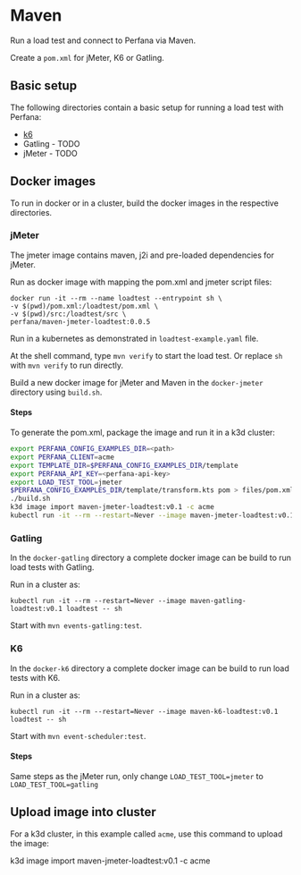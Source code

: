 # Maven

Run a load test and connect to Perfana via Maven.

Create a `pom.xml` for jMeter, K6 or Gatling.

## Basic setup

The following directories contain a basic setup for running a load test with Perfana:

* [k6](k6/README.md)
* Gatling - TODO
* jMeter - TODO

## Docker images

To run in docker or in a cluster, build the docker images in the respective directories.

### jMeter

The jmeter image contains maven, j2i and pre-loaded dependencies for jMeter.

Run as docker image with mapping the pom.xml and jmeter script files:

    docker run -it --rm --name loadtest --entrypoint sh \
    -v $(pwd)/pom.xml:/loadtest/pom.xml \
    -v $(pwd)/src:/loadtest/src \
    perfana/maven-jmeter-loadtest:0.0.5

Run in a kubernetes as demonstrated in `loadtest-example.yaml` file.

At the shell command, type `mvn verify` to start the load test.
Or replace `sh` with `mvn verify` to run directly.

Build a new docker image for jMeter and Maven in the `docker-jmeter` directory using `build.sh`.

#### Steps

To generate the pom.xml, package the image and run it in a k3d cluster:

```sh
export PERFANA_CONFIG_EXAMPLES_DIR=<path>
export PERFANA_CLIENT=acme
export TEMPLATE_DIR=$PERFANA_CONFIG_EXAMPLES_DIR/template
export PERFANA_API_KEY=<perfana-api-key>
export LOAD_TEST_TOOL=jmeter
$PERFANA_CONFIG_EXAMPLES_DIR/template/transform.kts pom > files/pom.xml
./build.sh
k3d image import maven-jmeter-loadtest:v0.1 -c acme
kubectl run -it --rm --restart=Never --image maven-jmeter-loadtest:v0.1 loadtest -- mvn verify
```

### Gatling

In the `docker-gatling` directory a complete docker image can be build to run load tests with
Gatling.

Run in a cluster as:

    kubectl run -it --rm --restart=Never --image maven-gatling-loadtest:v0.1 loadtest -- sh

Start with `mvn events-gatling:test`.

### K6

In the `docker-k6` directory a complete docker image can be build to run load tests with
K6.

Run in a cluster as:

    kubectl run -it --rm --restart=Never --image maven-k6-loadtest:v0.1 loadtest -- sh

Start with `mvn event-scheduler:test`.

#### Steps

Same steps as the jMeter run, only change `LOAD_TEST_TOOL=jmeter` to `LOAD_TEST_TOOL=gatling`

## Upload image into cluster

For a k3d cluster, in this example called `acme`, use this command to upload the image:

   k3d image import maven-jmeter-loadtest:v0.1 -c acme
